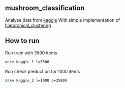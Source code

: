 ## mushroom_classification

Analyse data from [kaggle](https://www.kaggle.com/uciml/mushroom-classification)
With simple implementation of [hierarchical_clustering](https://en.wikipedia.org/wiki/Hierarchical_clustering)

## How to run

Run train with 3500 items

```bash
make kaggle_1 l=3500
```

Run check preduction for 1000 items

```bash
make kaggle_2 l=1000 o=35000
```
